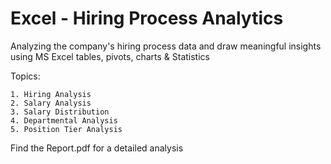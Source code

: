 # Excel - Hiring Process Analytics
Analyzing the company's hiring process data and draw meaningful insights using MS Excel tables, pivots, charts &amp; Statistics 

Topics:
    
    1. Hiring Analysis
    2. Salary Analysis
    3. Salary Distribution
    4. Departmental Analysis
    5. Position Tier Analysis

Find the Report.pdf for a detailed analysis
